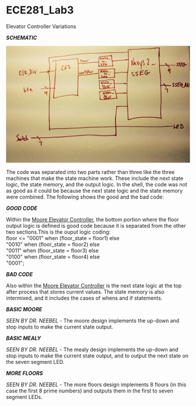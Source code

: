ECE281_Lab3
===========

Elevator Controller Variations

__*SCHEMATIC*__


![](https://github.com/dustyweisner/ECE281_Lab3/blob/master/ElevatorControllerSchematic.jpg?raw=true)



The code was separated into two parts rather than three like the three machines that make the state machine work. These include the next state logic, the state memory, and the output logic. In the shell, the code was not as good as it could be because the next state logic and the state memory were combined. The following shows the good and the bad code:


__*GOOD CODE*__


Within the [Moore Elevator Controller](https://github.com/dustyweisner/ECE281_Lab3/blob/master/MooreElevatorController_Shell.vhd), the bottom portion where the floor output logic is defined is good code because it is separated from the other two sections.This is the ouput logic coding:    
floor <= "0001" when (floor_state = floor1) else  
			"0010" when (floor_state = floor2) else  
			"0011" when (floor_state = floor3) else  
			"0100" when (floor_state = floor4) else  
			"0001"; 


__*BAD CODE*__


Also within the [Moore Elevator Controller](https://github.com/dustyweisner/ECE281_Lab3/blob/master/MooreElevatorController_Shell.vhd) is the next state logic at the top after process that stores current values. The state memory is also intermixed, and it includes the cases of whens and if statements.


__*BASIC MOORE*__


*SEEN BY DR. NEEBEL* - The moore design implements the up-down and stop inputs to make the current state output.


__*BASIC MEALY*__


*SEEN BY DR. NEEBEL* - The mealy design implements the up-down and stop inputs to make the current state output, and to output the next state on the seven segment LED.


__*MORE FLOORS*__


*SEEN BY DR. NEEBEL* - The more floors design implements 8 floors (in this case the first 8 prime numbers) and outputs them in the first to seven segment LEDs.

